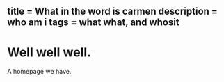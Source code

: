 title = What in the word is carmen
description = who am i
tags = what what, and whosit
-----
# Well well well.

A homepage we have.